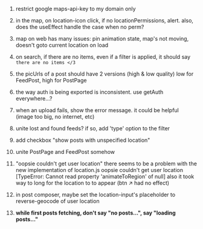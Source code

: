 1. restrict google maps-api-key to my domain only

3. in the map, on location-icon click, if no locationPermissions, alert.
   also, does the useEffect handle the case when no perm?
4. map on web has many issues: pin animation state, map's not moving, doesn't goto current location on load

5. on search, if there are no items, even if a filter is applied, 
   it should say `there are no items </3`

6. the picUrls of a post should have 2 versions (high & low quality)
   low for FeedPost, high for PostPage

7. the way auth is being exported is inconsistent. use getAuth everywhere...?

9. when an upload fails, show the error message. it could be helpful (image too big, no internet, etc)

10. unite lost and found feeds? if so, add 'type' option to the filter
11. add checkbox "show posts with unspecified location"

12. unite PostPage and FeedPost somehow

13. "oopsie couldn't get user location" there seems to be a problem with the new implementation of location.js
     oopsie couldn't get user location [TypeError: Cannot read property 'animateToRegion' of null]
     also it took way to long for the location to to appear (btn ↗️ had no effect)

14. in post composer, maybe set the location-input's placeholder to reverse-geocode of user location

15. **while first posts fetching, don't say "no posts...", say "loading posts..."**